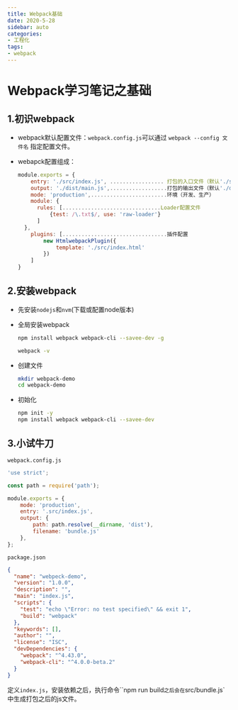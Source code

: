 ```yaml
---
title: Webpack基础
date: 2020-5-28
sidebar: auto
categories: 
- 工程化
tags: 
- webpack
---
```


# Webpack学习笔记之基础

## 1.初识webpack

+ webpack默认配置文件：`webpack.config.js`可以通过 `webpack --config 文件名` 指定配置文件。

+ webapck配置组成：

  ```js
  module.exports = {
      entry: './src/index.js', ................. 打包的入口文件（默认'./src/index.js'）
      output: './dist/main.js',..................打包的输出文件（默认'./dist/main.js'）
      mode: 'production',........................环境（开发、生产）
      module: {
      	rules: [...............................Loader配置文件
      		{test: /\.txt$/, use: 'raw-loader'}
      	]
  	},
      plugins: [.................................插件配置
          new HtmlwebpackPlugin({
              template: './src/index.html'
          })
      ]
  }
  ```

  

## 2.安装webpack

+ 先安装`nodejs`和`nvm`(下载或配置node版本)

+ 全局安装webpack

  ```sh
  npm install webpack webpack-cli --savee-dev -g
  
  webpack -v
  ```

+ 创建文件

  ```sh
  mkdir webpack-demo
  cd webpack-demo
  ```

+ 初始化

  ```sh
  npm init -y
  npm install webpack webpack-cli --savee-dev
  ```

## 3.小试牛刀

`webpack.config.js`

```js
'use strict';

const path = require('path');

module.exports = {
    mode: 'production',
    entry: '.src/index.js',
    output: {
        path: path.resolve(__dirname, 'dist'),
        filename: 'bundle.js'
    },
};
```

`package.json`

```json
{
  "name": "webpeck-demo",
  "version": "1.0.0",
  "description": "",
  "main": "index.js",
  "scripts": {
    "test": "echo \"Error: no test specified\" && exit 1",
    "build": "webpack"
  },
  "keywords": [],
  "author": "",
  "license": "ISC",
  "devDependencies": {
    "webpack": "^4.43.0",
    "webpack-cli": "^4.0.0-beta.2"
  }
}
```

定义`index.js`，安装依赖之后，执行命令``npm run build`之后会在`src/bundle.js`中生成打包之后的js文件。
